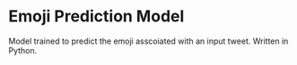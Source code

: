 # Emoji Prediction Model

Model trained to predict the emoji asscoiated with an input tweet. Written in Python.